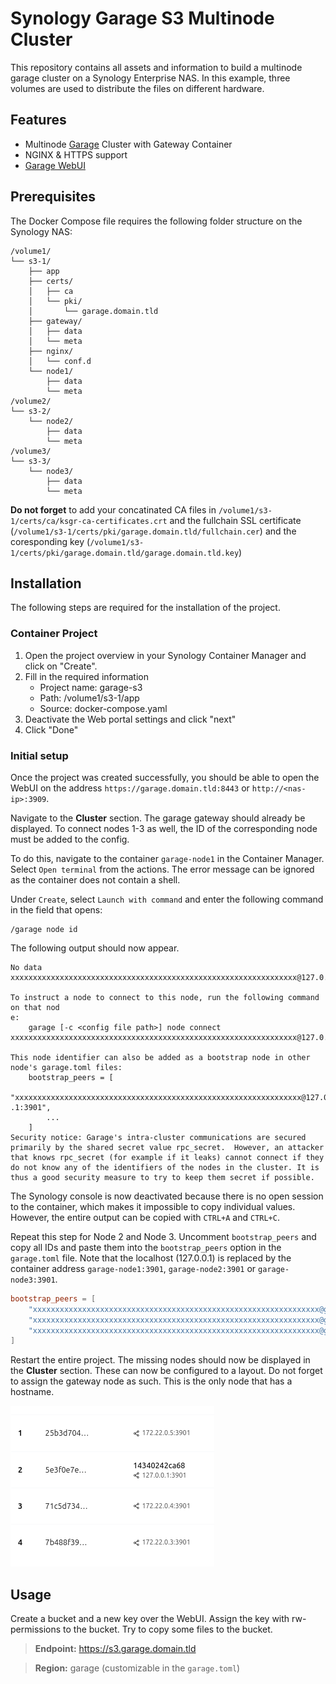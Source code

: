 # Synology Garage S3 Multinode Cluster

This repository contains all assets and information to build a multinode garage cluster on a Synology Enterprise NAS. 
In this example, three volumes are used to distribute the files on different hardware.

## Features

- Multinode [Garage](https://garagehq.deuxfleurs.fr/) Cluster with Gateway Container
- NGINX & HTTPS support
- [Garage WebUI](https://github.com/khairul169/garage-webui)

## Prerequisites

The Docker Compose file requires the following folder structure on the Synology NAS:

```
/volume1/
└── s3-1/
    ├── app
    ├── certs/
    │   ├── ca
    │   └── pki/
    │       └── garage.domain.tld
    ├── gateway/
    │   ├── data
    │   └── meta
    ├── nginx/
    │   └── conf.d
    └── node1/
        ├── data
        └── meta
/volume2/
└── s3-2/
    └── node2/
        ├── data
        └── meta
/volume3/
└── s3-3/
    └── node3/
        ├── data
        └── meta
```

**Do not forget** to add your concatinated CA files in `/volume1/s3-1/certs/ca/ksgr-ca-certificates.crt` and the fullchain SSL certificate (`/volume1/s3-1/certs/pki/garage.domain.tld/fullchain.cer`) and the coresponding key (`/volume1/s3-1/certs/pki/garage.domain.tld/garage.domain.tld.key`)

## Installation

The following steps are required for the installation of the project.

### Container Project

1. Open the project overview in your Synology Container Manager and click on "Create".
2. Fill in the required information
    - Project name: garage-s3
    - Path: /volume1/s3-1/app
    - Source: docker-compose.yaml
3. Deactivate the Web portal settings and click "next"
4. Click "Done"

### Initial setup

Once the project was created successfully, you should be able to open the WebUI on the address `https://garage.domain.tld:8443` or `http://<nas-ip>:3909`. 

Navigate to the **Cluster** section. 
The garage gateway should already be displayed. 
To connect nodes 1-3 as well, the ID of the corresponding node must be added to the config. 

To do this, navigate to the container `garage-node1` in the Container Manager. Select `Open terminal` from the actions. 
The error message can be ignored as the container does not contain a shell.

Under `Create`, select `Launch with command` and enter the following command in the field that opens:

```shell
/garage node id
```

The following output should now appear.

```shell
No data
xxxxxxxxxxxxxxxxxxxxxxxxxxxxxxxxxxxxxxxxxxxxxxxxxxxxxxxxxxxxxxxx@127.0.0.1:3901  
                                                                                 
To instruct a node to connect to this node, run the following command on that nod
e:                                                                               
    garage [-c <config file path>] node connect xxxxxxxxxxxxxxxxxxxxxxxxxxxxxxxxxxxxxxxxxxxxxxxxxxxxxxxxxxxxxxxx@127.0.0.1:3901                                   
                                                                                 
This node identifier can also be added as a bootstrap node in other node's garage.toml files:                                                                     
    bootstrap_peers = [                                                          
        "xxxxxxxxxxxxxxxxxxxxxxxxxxxxxxxxxxxxxxxxxxxxxxxxxxxxxxxxxxxxxxxx@127.0.0
.1:3901",   
        ...     
    ]                                                                                          
Security notice: Garage's intra-cluster communications are secured primarily by the shared secret value rpc_secret.  However, an attacker that knows rpc_secret (for example if it leaks) cannot connect if they do not know any of the identifiers of the nodes in the cluster. It is thus a good security measure to try to keep them secret if possible.        
```

The Synology console is now deactivated because there is no open session to the container, which makes it impossible to copy individual values. 
However, the entire output can be copied with `CTRL+A` and `CTRL+C`.

Repeat this step for Node 2 and Node 3. Uncomment `bootstrap_peers` and copy all IDs and paste them into the `bootstrap_peers` option in the `garage.toml` file. Note that the localhost (127.0.0.1) is replaced by the container address `garage-node1:3901`, `garage-node2:3901` or `garage-node3:3901`.

```toml
bootstrap_peers = [
    "xxxxxxxxxxxxxxxxxxxxxxxxxxxxxxxxxxxxxxxxxxxxxxxxxxxxxxxxxxxxxxxx@garage-node1:3901",
    "xxxxxxxxxxxxxxxxxxxxxxxxxxxxxxxxxxxxxxxxxxxxxxxxxxxxxxxxxxxxxxxx@garage-node2:3901",
    "xxxxxxxxxxxxxxxxxxxxxxxxxxxxxxxxxxxxxxxxxxxxxxxxxxxxxxxxxxxxxxxx@garage-node3:3901"
]
```

Restart the entire project. 
The missing nodes should now be displayed in the **Cluster** section. 
These can now be configured to a layout. 
Do not forget to assign the gateway node as such. 
This is the only node that has a hostname.

![gateway-identify](assets/gateway-identify.png)

## Usage

Create a bucket and a new key over the WebUI.
Assign the key with rw-permissions to the bucket.
Try to copy some files to the bucket.

> **Endpoint:** https://s3.garage.domain.tld

> **Region:** garage (customizable in the `garage.toml`)

